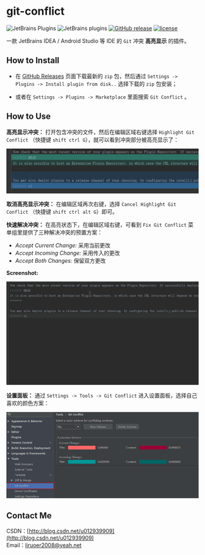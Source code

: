 # git-conflict


![JetBrains Plugins](https://img.shields.io/jetbrains/plugin/v/10656-git-conflict.svg)
![JetBrains plugins](https://img.shields.io/jetbrains/plugin/d/10656-git-conflict.svg)
[![GitHub release](https://img.shields.io/github/release/liying2008/git-conflict.svg)](https://github.com/liying2008/git-conflict/releases)
[![license](https://img.shields.io/github/license/liying2008/git-conflict.svg)](https://github.com/liying2008/git-conflict/blob/master/LICENSE)

一款 JetBrains IDEA / Android Studio 等 IDE 的 `Git` 冲突 **高亮显示** 的插件。

## How to Install

- 在 [GitHub Releases](https://github.com/liying2008/git-conflict/releases) 页面下载最新的 `zip` 包，然后通过 `Settings -> Plugins -> Install plugin from disk..` 选择下载的 `zip` 包安装；

- 或者在 `Settings -> Plugins -> Marketplace` 里面搜索 `Git Conflict` 。

## How to Use

**高亮显示冲突：** 打开包含冲突的文件，然后在编辑区域右键选择 `Highlight Git Conflict` （快捷键 `shift ctrl G`），就可以看到冲突部分被高亮显示了：

![highlight-git-conflict](example/highlight-git-conflict.png)

**取消高亮显示冲突：** 在编辑区域再次右键，选择 `Cancel Highlight Git Conflict` （快捷键 `shift ctrl alt G`）即可。

**快速解决冲突：** 在高亮状态下，在编辑区域右键，可看到 `Fix Git Conflict` 菜单组里提供了三种解决冲突的预置方案：
- *Accept Current Change:*  采用当前更改
- *Accept Incoming Change:*  采用传入的更改
- *Accept Both Changes:*  保留双方更改

**Screenshot:**

![fix-git-conflict](example/fix-git-conflict.gif)

**设置面板：** 通过 `Settings -> Tools -> Git Conflict` 进入设置面板，选择自己喜欢的颜色方案：

![settings-panel](example/settings-panel.png)

## Contact Me

CSDN：[http://blog.csdn.net/u012939909](http://blog.csdn.net/u012939909)    
Email：[liruoer2008@yeah.net](mailto:liruoer2008@yeah.net)  